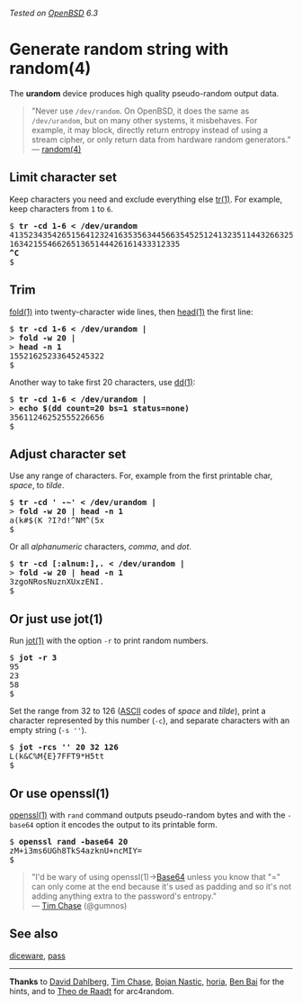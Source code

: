 _Tested on [OpenBSD](/openbsd/) 6.3_

# Generate random string with random(4)

The **urandom** device produces high quality pseudo-random output
data.

> "Never use `/dev/random`. On OpenBSD, it does the same as
`/dev/urandom`, but on many other systems, it misbehaves.  For
example, it may block, directly return entropy instead of using a
stream cipher, or only return data from hardware random
generators."<br>&mdash;
[random(4)](https://man.openbsd.org/random.4)

## Limit character set

Keep characters you need and exclude everything else
[tr(1)](https://man.openbsd.org/tr.1). For example, keep characters
from `1` to `6`.

<pre>
$ <b>tr -cd 1-6 < /dev/urandom</b>
413523435426515641232416353563445663545251241323511443266325136454232651
163421554662651365144426161433312335
<b>^C</b>
$
</pre>

## Trim

[fold(1)](https://man.openbsd.org/fold.1) into twenty-character
wide lines, then [head(1)](https://man.openbsd.org/head.1) the first
line:

<pre>
$ <b>tr -cd 1-6 < /dev/urandom |</b>
> <b>fold -w 20 |</b>
> <b>head -n 1</b>
15521625233645245322
$
</pre>

Another way to take first 20 characters, use
[dd(1)](https://man.openbsd.org/dd.1):

<pre>
$ <b>tr -cd 1-6 < /dev/urandom |</b>
> <b>echo $(dd count=20 bs=1 status=none)</b>
35611246252555226656
$
</pre>

## Adjust character set

Use any range of characters. For, example from the first printable
char, _space_, to _tilde_.

<pre>
$ <b>tr -cd ' -~' < /dev/urandom |</b>
> <b>fold -w 20 | head -n 1</b>
a(k#$(K ?I?d!^NM^(5x
$
</pre>

Or all _alphanumeric_ characters, _comma_, and _dot_.

<pre>
$ <b>tr -cd [:alnum:],. < /dev/urandom |</b>
> <b>fold -w 20 | head -n 1</b>
3zgoNRosNuznXUxzENI.
$
</pre>

## Or just use jot(1)

Run [jot(1)](https://man.openbsd.org/jot.1) with the option `-r` to print random numbers.

<pre>
$ <b>jot -r 3</b>
95
23
58
$
</pre>

Set the range from 32 to 126 ([ASCII](https://man.openbsd.org/ascii.7)
codes of _space_ and _tilde_), print a character represented by
this number (`-c`), and separate characters with an empty string
(`-s ''`).

<pre>
$ <b>jot -rcs '' 20 32 126</b>
L(k&C%M{E}7FFT9*H5tt
$
</pre>

## Or use openssl(1)

[openssl(1)](https://man.openbsd.org/openssl.1) with `rand` command
outputs pseudo-random bytes and with the `-base64` option it encodes
the output to its printable form.

<pre>
$ <b>openssl rand -base64 20</b>
zM+i3ms6UGh8TkS4azknU+ncMIY=
$
</pre>

> "I'd be wary of using openssl(1)&rarr;[Base64](https://en.wikipedia.org/wiki/Base64#Output_padding) unless you know that "=" can only come at the end because it's used as padding and so it's not adding anything extra to the password's entropy."<br>&mdash;
[Tim Chase](https://twitter.com/gumnos/status/1045268053997617153 "27 Sep 2018")
(@gumnos)

## See also

[diceware](diceware.html), [pass](pass.html)

---

**Thanks** to
[David Dahlberg](https://twitter.com/DahlbergCgn/status/1044909647310794752),
[Tim Chase](https://mobile.twitter.com/gumnos/status/1044907834432016384),
[Bojan Nastic](https://mobile.twitter.com/bnastic/status/1044891171615625217),
[horia](https://bsd.network/@horia/100791722609427845),
[Ben Bai](https://twitter.com/ben_bai/status/1044986145900253185)
for the hints, and to
[Theo de Raadt](http://www.openbsd.org/papers/hackfest2014-arc4random/index.html)
for arc4random.
